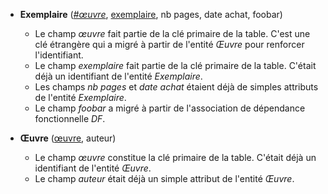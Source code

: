 - **Exemplaire** (<ins>_#œuvre_</ins>, <ins>exemplaire</ins>, nb pages, date achat, foobar)
  - Le champ _œuvre_ fait partie de la clé primaire de la table. C'est une clé étrangère qui a migré à partir de l'entité _Œuvre_ pour renforcer l'identifiant.
  - Le champ _exemplaire_ fait partie de la clé primaire de la table. C'était déjà un identifiant de l'entité _Exemplaire_.
  - Les champs _nb pages_ et _date achat_ étaient déjà de simples attributs de l'entité _Exemplaire_.
  - Le champ _foobar_ a migré à partir de l'association de dépendance fonctionnelle _DF_.

- **Œuvre** (<ins>œuvre</ins>, auteur)
  - Le champ _œuvre_ constitue la clé primaire de la table. C'était déjà un identifiant de l'entité _Œuvre_.
  - Le champ _auteur_ était déjà un simple attribut de l'entité _Œuvre_.
